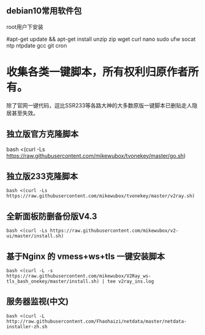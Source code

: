 
## debian10常用软件包
   root用户下安装

#apt-get update && apt-get install unzip zip wget curl nano sudo ufw socat ntp ntpdate gcc git cron


# 收集各类一键脚本，所有权利归原作者所有。
除了官网一键代码，逗比SSR233等各路大神的大多数原版一键脚本已删贴走人隐居甚至失效。

## 独立版官方克隆脚本
bash <(curl -Ls https://raw.githubusercontent.com/mikewubox/tvonekey/master/go.sh)

## 独立版233克隆脚本
```
bash <(curl -Ls https://raw.githubusercontent.com/mikewubox/tvonekey/master/v2ray.sh)
```
## 全新面板防删备份版V4.3
```
bash <(curl -Ls https://raw.githubusercontent.com/mikewubox/v2-ui/master/install.sh)
```
##  基于Nginx 的 vmess+ws+tls 一键安装脚本
```
bash <(curl -L -s https://raw.githubusercontent.com/mikewubox/V2Ray_ws-tls_bash_onekey/master/install.sh) | tee v2ray_ins.log
```
## 服务器监视(中文)
```
bash <(curl -L http://raw.githubusercontent.com/Fhaohaizi/netdata/master/netdata-installer-zh.sh
```
